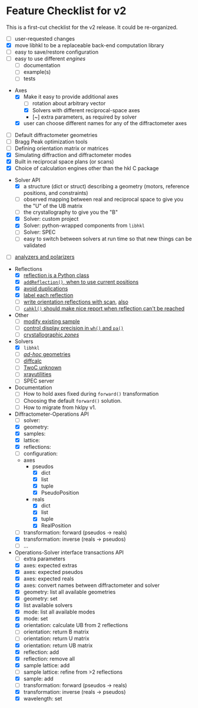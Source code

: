 # Feature Checklist for v2

This is a first-cut checklist for the v2 release.
It could be re-organized.

* [ ] user-requested changes
* [x] move libhkl to be a replaceable back-end computation library
* [ ] easy to save/restore configuration
* [ ] easy to use different *engines*
  * [ ] documentation
  * [ ] example(s)
  * [ ] tests
* Axes
  * [x] Make it easy to provide additional axes
    * [ ] rotation about arbitrary vector
    * [x] Solvers with different reciprocal-space axes
    * [~] extra parameters, as required by solver
  * [x] user can choose different names for any of the diffractometer axes
* [ ] Default diffractometer geometries
* [ ] Bragg Peak optimization tools
* [ ] Defining orientation matrix or matrices
* [x] Simulating diffraction and diffractometer modes
* [x] Built in reciprocal space plans (or scans)
* [x] Choice of calculation engines other than the hkl C package
* Solver API
  * [x] a structure (dict or struct) describing a geometry (motors, reference positions, and constraints)
  * [ ] observed mapping between real and reciprocal space to give you the "U" of the UB matrix
  * [ ] the crystallography to give you the "B"
  * [x] Solver: custom project
  * [x] Solver: python-wrapped components from `libhkl`
  * [ ] Solver: SPEC
  * [ ] easy to switch between solvers at run time so that new things can be validated
* [ ] [analyzers and polarizers](https://github.com/bluesky/hklpy/issues/92)
* Reflections
  * [x] [reflection is a Python class](https://github.com/bluesky/hklpy/issues/189)
  * [x] [`addReflection()`, when to use current positions](https://github.com/bluesky/hklpy/issues/219)
  * [x] [avoid duplications](https://github.com/bluesky/hklpy/issues/248)
  * [x] [label each reflection](https://github.com/bluesky/hklpy/issues/293)
  * [ ] [write orientation reflections with scan](https://github.com/bluesky/hklpy/issues/158), 
    [also](https://github.com/bluesky/hklpy/issues/247)
  * [ ] [`cahkl()` should make nice report when reflection can't be reached](https://github.com/bluesky/hklpy/issues/178)
* Other
  * [ ] [modify existing sample](https://github.com/bluesky/hklpy/issues/157)
  * [ ] [control display precision in `wh()` and `pa()`](https://github.com/bluesky/hklpy/issues/179)
  * [ ] [crystallographic *zones*](https://github.com/bluesky/hklpy/issues/291)
* Solvers
  * [x] `libhkl`
  * [ ] [*ad-hoc* geometries](https://github.com/bluesky/hklpy/issues/244)
  * [ ] [diffcalc](https://github.com/bluesky/hklpy/issues/163)
  * [ ] [TwoC unknown](https://github.com/bluesky/hklpy/issues/165)
  * [ ] [xrayutilities](https://github.com/bluesky/hklpy/issues/162)
  * [ ] SPEC server
* Documentation
  * [ ] How to hold axes fixed during `forward()` transformation
  * [ ] Choosing the default `forward()` solution.
  * [ ] How to migrate from hklpy v1.
* Diffractometer-Operations API
  * [ ] solver: 
  * [x] geometry:
  * [x] samples:
  * [x] lattice:
  * [x] reflections:
  * [ ] configuration:
  * axes
    * pseudos
      * [x] dict
      * [x] list
      * [x] tuple
      * [x] PseudoPosition
    * reals
      * [x] dict
      * [x] list
      * [x] tuple
      * [x] RealPosition
  * [ ] transformation: forward (pseudos -> reals)
  * [x] transformation: inverse (reals -> pseudos)
  * [ ] ...
* Operations-Solver interface transactions API
  * [ ] extra parameters
  * [x] axes: expected extras
  * [x] axes: expected pseudos
  * [x] axes: expected reals
  * [x] axes: convert names between diffractometer and solver
  * [x] geometry: list all available geometries
  * [x] geometry: set
  * [x] list available solvers
  * [x] mode: list all available modes
  * [x] mode: set
  * [x] orientation: calculate UB from 2 reflections
  * [ ] orientation: return B matrix
  * [ ] orientation: return U matrix
  * [x] orientation: return UB matrix
  * [x] reflection: add
  * [x] reflection: remove all
  * [x] sample lattice: add
  * [ ] sample lattice: refine from >2 reflections
  * [x] sample: add
  * [ ] transformation: forward (pseudos -> reals)
  * [x] transformation: inverse (reals -> pseudos)
  * [x] wavelength: set
